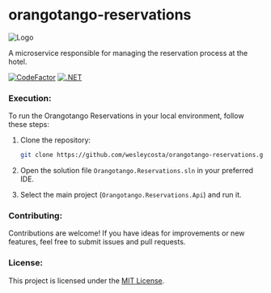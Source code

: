 # orangotango-reservations
![Logo](https://github.com/wesleycosta/orangotango/raw/main/images/logos/logo_full.png)

A microservice responsible for managing the reservation process at the hotel.

[![CodeFactor](https://www.codefactor.io/repository/github/wesleycosta/orangotango-reservations/badge)](https://www.codefactor.io/repository/github/wesleycosta/orangotango-reservations)
[![.NET](https://github.com/wesleycosta/orangotango-reservations/actions/workflows/dotnet.yml/badge.svg)](https://github.com/wesleycosta/orangotango-reservations/actions/workflows/dotnet.yml)

### Execution:

To run the Orangotango Reservations in your local environment, follow these steps:

1. Clone the repository:

   ```bash
   git clone https://github.com/wesleycosta/orangotango-reservations.git
   ```

2. Open the solution file `Orangotango.Reservations.sln` in your preferred IDE.

3. Select the main project (`Orangotango.Reservations.Api`) and run it.

### Contributing:

Contributions are welcome! If you have ideas for improvements or new features, feel free to submit issues and pull requests.

### License:

This project is licensed under the [MIT License](LICENSE).
